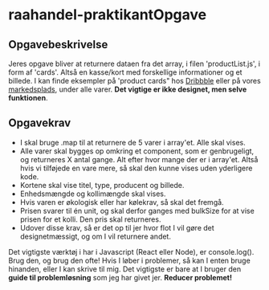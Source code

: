# raahandel-praktikantOpgave
 
## Opgavebeskrivelse
Jeres opgave bliver at returnere dataen fra det array, i filen 'productList.js', i form af 'cards'. Altså en kasse/kort med forskellige informationer og et billede.
I kan finde eksempler på 'product cards" hos [Dribbble](https://dribbble.com/search/product%20card) eller på vores [markedsplads](https://markedsplads.raahandel.dk/), under alle varer. **Det vigtige er ikke designet, men selve funktionen**.

## Opgavekrav
* I skal bruge .map til at returnere de 5 varer i array'et. Alle skal vises.
* Alle varer skal bygges op omkring et component, som er genbrugeligt, og returneres X antal gange. Alt efter hvor mange der er i array'et. Altså hvis vi tilføjede en vare mere, så skal den kunne vises uden yderligere kode.
* Kortene skal vise titel, type, producent og billede.
* Enhedsmængde og kollimængde skal vises.
* Hvis varen er økologisk eller har kølekrav, så skal det fremgå.
* Prisen svarer til én unit, og skal derfor ganges med bulkSize for at vise prisen for et kolli. Den pris skal returneres.
* Udover disse krav, så er det op til jer hvor flot I vil gøre det designetmæssigt, og om I vil returnere andet.

Det vigtigste værktøj i har i Javascript (React eller Node), er console.log(). Brug den, og brug den ofte!
Hvis I løber i problemer, så kan I enten bruge hinanden, eller I kan skrive til mig. Det vigtigste er bare at I bruger den **guide til problemløsning** som jeg har givet jer. **Reducer problemet!**